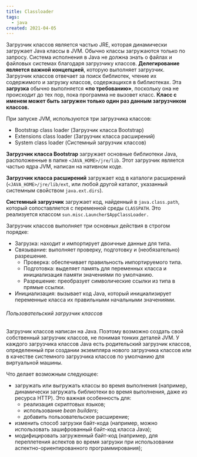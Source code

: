 ```yaml
---
title: Classloader
tags:
  - java 
created: 2021-04-05
---
```


Загрузчик классов является частью JRE, которая динамически загружает Java классы в JVM. 
Обычно классы загружаются только по запросу. 
Система исполнения в Java не должна знать о файлах и файловых системах благодаря загрузчику классов. 
**Делегирование является важной концепцией**, которую выполняет загрузчик. 
Загрузчик классов отвечает за поиск библиотек, чтение их содержимого и загрузку классов, содержащихся в библиотеках. 
Эта **загрузка** обычно выполняется **«по требованию»**, поскольку она не происходит до тех пор, пока программа не вызовет класс. 
**Класс с именем может быть загружен только один раз данным загрузчиком классов.**

При запуске JVM, используются три загрузчика классов:

* Bootstrap class loader (Загрузчик класса Bootstrap)
* Extensions class loader (Загрузчик класса расширений)
* System class loader (Системный загрузчик классов)

**Загрузчик класса Bootstrap** загружает основные библиотеки Java, расположенные в папке `<JAVA_HOME>/jre/lib`. Этот загрузчик является частью ядра JVM, написан на нативном коде.

**Загрузчик класса расширений** загружает код в каталоги расширений (`<JAVA_HOME>/jre/lib/ext`, или любой другой каталог, указанный системным свойством `java.ext.dirs`).

**Системный загрузчик** загружает код, найденный в `java.class.path`, который сопоставляется с переменной среды `CLASSPATH`. Это реализуется классом `sun.misc.Launcher$AppClassLoader.`

Загрузчик классов выполняет три основных действия в строгом порядке:

 * Загрузка: находит и импортирует двоичные данные для типа.
 * Связывание: выполняет проверку, подготовку и (необязательно) разрешение. 
   * Проверка: обеспечивает правильность импортируемого типа.
   * Подготовка: выделяет память для переменных класса и инициализация памяти значениями по умолчанию.
   * Разрешение: преобразует символические ссылки из типа в прямые ссылки.
 * Инициализация: вызывает код Java, который инициализирует переменные класса их правильными начальными значениями.

###### Пользовательский загрузчик классов

Загрузчик классов написан на Java. Поэтому возможно создать свой собственный загрузчик классов, не понимая тонких деталей JVM. У каждого загрузчика классов Java есть родительский загрузчик классов, определенный при создании экземпляра нового загрузчика классов или в качестве системного загрузчика классов по умолчанию для виртуальной машины.

Что делает возможным следующее:

* загружать или выгружать классы во время выполнения (например, динамически загружать библиотеки во время выполнения, даже из ресурса HTTP). Это важная особенность для:
  * реализация скриптовых языков;
  * использование _bean builders_;
  * добавить пользовательское расширение; 
* изменить способ загрузки байт-кода (например, можно использовать зашифрованный байт-код класса Java);
* модифицировать загруженный байт-код (например, для переплетения аспектов во время загрузки при использовании аспектно-ориентированного программирования);